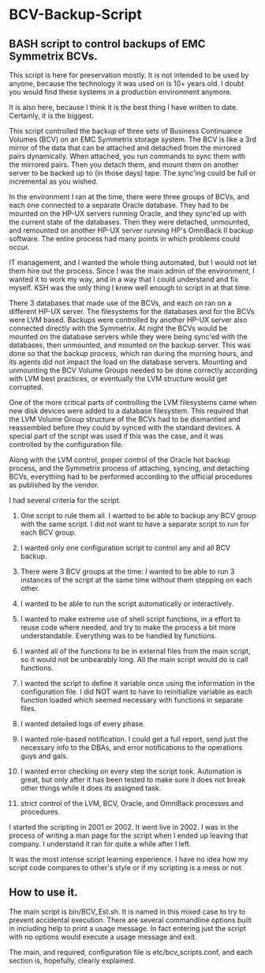 # BCV-Backup-Script
## BASH script to control backups of EMC Symmetrix BCVs.

This script is here for preservation mostly.  It is not intended to be used by anyone, because the technology it was used on is 10+ years old.  I doubt you would find these systems in a production environment anymore.

It is also here, because I think it is the best thing I have written to date.  Certainly, it is the biggest.

This script controlled the backup of three sets of Business Continuance Volumes (BCV) on an EMC Symmetrix storage system.  The BCV is like a 3rd mirror of the data that can be attached and detached from the mirrored pairs dynamically.  When attached, you run commands to sync them with the mirrored pairs.  Then you detach them, and mount them on another server to be backed up to (in those days) tape.  The sync'ing could be full or incremental as you wished.

In the environment I ran at the time, there were three groups of BCVs, and each one connected to a separate Oracle database.  They had to be mounted on the HP-UX servers running Oracle, and they sync'ed up with the current state of the databases.  Then they were detached, unmounted, and remounted on another HP-UX server running HP's OmniBack II backup software.  The entire process had many points in which problems could occur.

IT management, and I wanted the whole thing automated, but I would not let them hire out the process.  Since I was the main admin of the environment, I wanted it to work my way, and in a way that I could understand and fix myself.  KSH was the only thing I knew well enough to script in at that time.

There 3 databases that made use of the BCVs, and each on ran on a different HP-UX server.  The filesystems for the databases and for the BCVs were LVM based.  Backups were controlled by another HP-UX server also connected directly with the Symmetrix.  At night the BCVs would be mounted on the database servers while they were being sync'ed with the databases, then unmounted, and mounted on the backup server. This was done so that the backup process, which ran during the morning hours, and its agents did not impact the load on the database servers.  Mounting and unmounting the BCV Volume Groups needed to be done correctly according with LVM best practices, or eventually the LVM structure would get corrupted.

One of the more critical parts of controlling the LVM filesystems came when new disk devices were added to a database filesystem.  This required that the LVM Volume Group structure of the BCVs had to be dismantled and reassembled before they could by synced with the standard devices.  A special part of the script was used if this was the case, and it was controlled by the configuration file. 

Along with the LVM control, proper control of the Oracle hot backup process, and the Symmetrix process of attaching, syncing, and detaching BCVs, everything had to be performed according to the official procedures as published by the vendor.

I had several criteria for the script.

1. One script to rule them all. I wanted to be able to backup any BCV group with the same script.  I did not want to have a separate script to run for each BCV group.

2. I wanted only one configuration script to control any and all BCV backup.

3. There were 3 BCV groups at the time: I wanted to be able to run 3 instances of the script at the same time without them stepping on each other.

4. I wanted to be able to run the script automatically or interactively.

5. I wanted to make extreme use of shell script functions, in a effort to reuse code where needed, and try to make the process a bit more understandable.  Everything was to be handled by functions.

6. I wanted all of the functions to be in external files from the main script, so it would not be unbearably long.  All the main script would do is call functions.

7. I wanted the script to define it variable once using the information in the configuration file. I did NOT want to have to reinitialize variable as each function loaded which seemed necessary with functions in separate files.

8. I wanted detailed logs of every phase.

9. I wanted role-based notification.  I could get a full report, send just the necessary info to the DBAs, and error notifications to the operations guys and gals.

10. I wanted error checking on every step the script took.  Automation is great, but only after it has been tested to make sure it does not break other things while it does its assigned task.

11. strict control of the LVM, BCV, Oracle, and OmniBack processes and procedures.

I started the scripting in 2001 or 2002.  It went live in 2002.  I was in the process of writing a man page for the script when I ended up leaving that company.  I understand it ran for quite a while after I left.

It was the most intense script learning experience.  I have no idea how my script code compares to other's style or if my scripting is a mess or not.

## How to use it.

The main script is bin/BCV_Est.sh.  It is named in this mixed case to try to prevent accidental execution.  There are several commandline options built in including help to print a usage message.  In fact entering just the script with no options would execute a usage message and exit.

The main, and required, configuration file is etc/bcv_scripts.conf, and each section is, hopefully, clearly explained.
